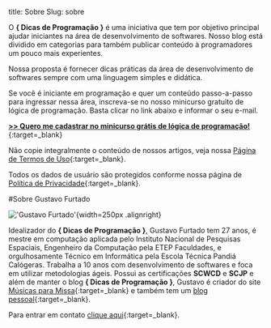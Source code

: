 title: Sobre
Slug: sobre

O **{ Dicas de Programação }** é uma iniciativa que tem por objetivo
principal ajudar iniciantes na área de desenvolvimento de softwares.
Nosso blog está dividido em categorias para também publicar conteúdo à
programadores um pouco mais experientes.

Nossa proposta é fornecer dicas práticas da área de desenvolvimento de
softwares sempre com uma linguagem simples e didática.

Se você é iniciante em programação e quer um conteúdo passo-a-passo para
ingressar nessa área, inscreva-se no nosso minicurso gratuito de lógica
de programação. Basta clicar no link abaixo e informar o seu e-mail.

[**>> Quero me cadastrar no minicurso grátis de lógica de programação!**](http://mclp.dicasdeprogramacao.com.br/){:target=\_blank}

Não copie integralmente o conteúdo de nossos artigos, veja nossa [Página
de Termos de
Uso](http://www.dicasdeprogramacao.com.br/termos-de-uso/ "Termos de Uso - { Dicas de Programação }"){:target=\_blank}.

Todos os dados de usuário são protegidos conforme nossa página de
[Política de
Privacidade](http://www.dicasdeprogramacao.com.br/politica-de-privacidade/ "Política de Privacidade - { Dicas de Programação }"){:target=\_blank}.

#Sobre Gustavo Furtado

!['Gustavo Furtado'](http://gustavofurtado.com.br/images/profile.jpg){width=250px .alignright}

Idealizador do **{ Dicas de Programação }**, Gustavo Furtado tem 27
anos, é mestre em computação aplicada pelo Instituto Nacional de
Pesquisas Espaciais, Engenheiro da Computação pela ETEP Faculdades, e
orgulhosamente Técnico em Informática pela Escola Técnica Pandiá
Calógeras. Trabalha a 10 anos com desenvolvimento de softwares e foca em utilizar metodologias ágeis.
Possui as certificações **SCWCD** e **SCJP** e além de manter o blog **{ Dicas de
Programação }**, Gustavo é criador do site [Músicas para
Missa](http://musicasparamissa.com.br){:target=\_blank} e também tem um [blog
pessoal](http://www.gustavofurtado.com.br/){:target=\_blank}.

Para entrar em contato [clique
aqui](http://www.dicasdeprogramacao.com.br/contato/ "Contato"){:target=\_blank}.
